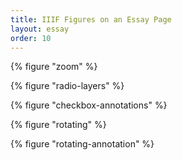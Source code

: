 ```yaml
---
title: IIIF Figures on an Essay Page
layout: essay
order: 10
---
```


{% figure "zoom" %}

{% figure "radio-layers" %}

{% figure "checkbox-annotations" %}

{% figure "rotating" %}

{% figure "rotating-annotation" %}